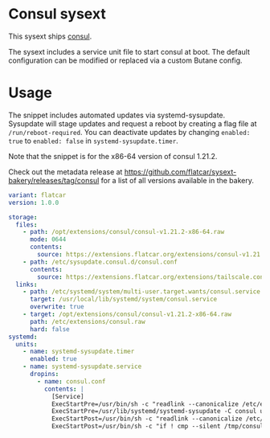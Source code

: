 # Consul sysext

This sysext ships [consul](https://github.com/hashicorp/consul).

The sysext includes a service unit file to start consul at boot.
The default configuration can be modified or replaced via a custom Butane config.

# Usage

The snippet includes automated updates via systemd-sysupdate.
Sysupdate will stage updates and request a reboot by creating a flag file at `/run/reboot-required`.
You can deactivate updates by changing `enabled: true` to `enabled: false` in `systemd-sysupdate.timer`.

Note that the snippet is for the x86-64 version of consul 1.21.2.

Check out the metadata release at https://github.com/flatcar/sysext-bakery/releases/tag/consul for a list of all versions available in the bakery.

```yaml
variant: flatcar
version: 1.0.0

storage:
  files:
    - path: /opt/extensions/consul/consul-v1.21.2-x86-64.raw
      mode: 0644
      contents:
        source: https://extensions.flatcar.org/extensions/consul-v1.21.2-x86-64.raw
    - path: /etc/sysupdate.consul.d/consul.conf
      contents:
        source: https://extensions.flatcar.org/extensions/tailscale.conf
  links:
    - path: /etc/systemd/system/multi-user.target.wants/consul.service
      target: /usr/local/lib/systemd/system/consul.service
      overwrite: true
    - target: /opt/extensions/consul/consul-v1.21.2-x86-64.raw
      path: /etc/extensions/consul.raw
      hard: false
systemd:
  units:
    - name: systemd-sysupdate.timer
      enabled: true
    - name: systemd-sysupdate.service
      dropins:
        - name: consul.conf
          contents: |
            [Service]
            ExecStartPre=/usr/bin/sh -c "readlink --canonicalize /etc/extensions/consul.raw > /tmp/consul"
            ExecStartPre=/usr/lib/systemd/systemd-sysupdate -C consul update
            ExecStartPost=/usr/bin/sh -c "readlink --canonicalize /etc/extensions/consul.raw > /tmp/consul-new"
            ExecStartPost=/usr/bin/sh -c "if ! cmp --silent /tmp/consul /tmp/consul-new; then touch /run/reboot-required; fi"
```